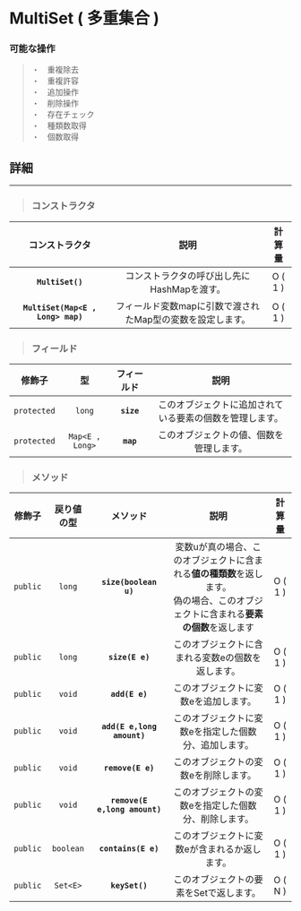 # MultiSet (  多重集合 )

### 可能な操作
> ・　重複除去　\
> ・　重複許容 \
> ・　追加操作 \
> ・　削除操作 \
> ・　存在チェック \
> ・　種類数取得 \
> ・　個数取得

## 詳細
---
> ### コンストラクタ
|コンストラクタ|説明|計算量|
|:---:|:---:|:---:|
|**`MultiSet()`**|コンストラクタの呼び出し先にHashMapを渡す。|O ( 1 )|
|**`MultiSet(Map<E , Long> map)`**|フィールド変数mapに引数で渡されたMap型の変数を設定します。|O ( 1 )|
> ### フィールド
|修飾子|型|フィールド|説明|
|:---:|:---:|:---:|:---:|
|`protected`|`long`|**`size`**|このオブジェクトに追加されている要素の個数を管理します。|
|`protected`|`Map<E , Long>`|**`map`**|このオブジェクトの値、個数を管理します。|
> ### メソッド
|修飾子|戻り値の型|メソッド|説明|計算量|
|:---:|:---:|:---:|:---:|:---:|
|`public`|`long`|**`size(boolean u)`**|変数uが真の場合、このオブジェクトに含まれる**値の種類数**を返します。<br> 偽の場合、このオブジェクトに含まれる**要素の個数**を返します  |O ( 1 )|
|`public`|`long`|**`size(E e)`**|このオブジェクトに含まれる変数eの個数を返します。|O ( 1 )|
|`public`|`void`|**`add(E e)`**|このオブジェクトに変数eを追加します。|O ( 1 )|
|`public`|`void`|**`add(E e,long amount)`**|このオブジェクトに変数eを指定した個数分、追加します。      |O ( 1 )|
|`public`|`void`|**`remove(E e)`**|このオブジェクトの変数eを削除します。|O ( 1 )|
|`public`|`void`|**`remove(E e,long amount)`**|このオブジェクトの変数eを指定した個数分、削除します。|O ( 1 )|
|`public`|`boolean`|**`contains(E e)`**|このオブジェクトに変数eが含まれるか返します。|O ( 1 )|
|`public`|`Set<E>`|**`keySet()`**|このオブジェクトの要素をSetで返します。|O ( N )|
